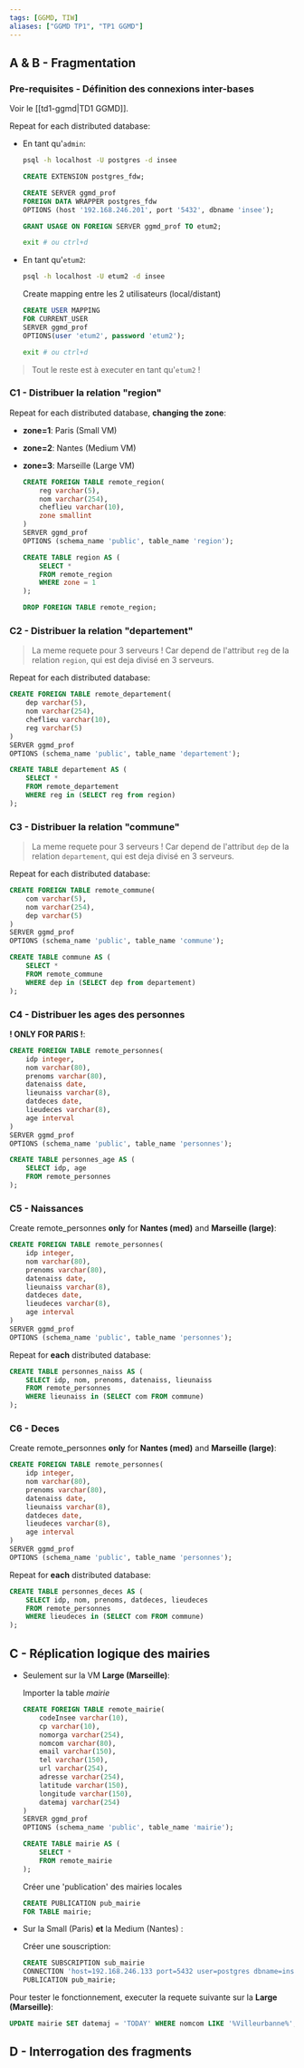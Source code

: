 ```yaml
---
tags: [GGMD, TIW]
aliases: ["GGMD TP1", "TP1 GGMD"]
---
```


A & B - Fragmentation
---

### Pre-requisites - Définition des connexions inter-bases

Voir le [[td1-ggmd|TD1 GGMD]].

Repeat for each distributed database:

- En tant qu'`admin`:

	```bash
	psql -h localhost -U postgres -d insee
	```
	
	```sql
	CREATE EXTENSION postgres_fdw;
	
	CREATE SERVER ggmd_prof
	FOREIGN DATA WRAPPER postgres_fdw
	OPTIONS (host '192.168.246.201', port '5432', dbname 'insee');
	
	GRANT USAGE ON FOREIGN SERVER ggmd_prof TO etum2;
	```
	
	```bash
	exit # ou ctrl+d
	```

- En tant qu'`etum2`:

	```bash
	psql -h localhost -U etum2 -d insee
	```

	Create mapping entre les 2 utilisateurs (local/distant)
	```sql
	CREATE USER MAPPING
	FOR CURRENT_USER
	SERVER ggmd_prof
	OPTIONS(user 'etum2', password 'etum2');
	```
	
	```bash
	exit # ou ctrl+d
	```

> Tout le reste est à executer en tant qu'`etum2` !

### C1 - Distribuer la relation "region"

Repeat for each distributed database, **changing the zone**:
- **zone=1**: Paris (Small VM)
- **zone=2**: Nantes (Medium VM)
- **zone=3**: Marseille (Large VM)

	```sql
	CREATE FOREIGN TABLE remote_region(
		reg varchar(5),
		nom varchar(254),
		cheflieu varchar(10),
		zone smallint
	)
	SERVER ggmd_prof
	OPTIONS (schema_name 'public', table_name 'region');
	
	CREATE TABLE region AS (
		SELECT *
		FROM remote_region
		WHERE zone = 1
	);
	
	DROP FOREIGN TABLE remote_region;
	```

### C2 - Distribuer la relation "departement"

> La meme requete pour 3 serveurs ! Car depend de l'attribut `reg` de la relation `region`, qui est deja divisé en 3 serveurs.

Repeat for each distributed database:

```sql
CREATE FOREIGN TABLE remote_departement(
	dep varchar(5),
	nom varchar(254),
	cheflieu varchar(10),
	reg varchar(5)
)
SERVER ggmd_prof
OPTIONS (schema_name 'public', table_name 'departement');

CREATE TABLE departement AS (
	SELECT *
	FROM remote_departement
	WHERE reg in (SELECT reg from region)
);
```

### C3 - Distribuer la relation "commune"

> La meme requete pour 3 serveurs ! Car depend de l'attribut `dep` de la relation `departement`, qui est deja divisé en 3 serveurs.

Repeat for each distributed database:
```sql
CREATE FOREIGN TABLE remote_commune(
	com varchar(5),
	nom varchar(254),
	dep varchar(5)
)
SERVER ggmd_prof
OPTIONS (schema_name 'public', table_name 'commune');

CREATE TABLE commune AS (
	SELECT *
	FROM remote_commune
	WHERE dep in (SELECT dep from departement)
);
```

### C4 - Distribuer les ages des personnes
**! ONLY FOR PARIS !**:
```sql
CREATE FOREIGN TABLE remote_personnes(
	idp integer,
	nom varchar(80),
	prenoms varchar(80),
	datenaiss date,
	lieunaiss varchar(8),
	datdeces date,
	lieudeces varchar(8),
	age interval
)
SERVER ggmd_prof
OPTIONS (schema_name 'public', table_name 'personnes');

CREATE TABLE personnes_age AS (
	SELECT idp, age
	FROM remote_personnes
);
```

### C5 - Naissances

Create remote_personnes **only** for **Nantes (med)** and **Marseille (large)**:
```sql
CREATE FOREIGN TABLE remote_personnes(
	idp integer,
	nom varchar(80),
	prenoms varchar(80),
	datenaiss date,
	lieunaiss varchar(8),
	datdeces date,
	lieudeces varchar(8),
	age interval
)
SERVER ggmd_prof
OPTIONS (schema_name 'public', table_name 'personnes');
```

Repeat for **each** distributed database:
```sql
CREATE TABLE personnes_naiss AS (
	SELECT idp, nom, prenoms, datenaiss, lieunaiss
	FROM remote_personnes
	WHERE lieunaiss in (SELECT com FROM commune)
);
```

### C6 - Deces

Create remote_personnes **only** for **Nantes (med)** and **Marseille (large)**:
```sql
CREATE FOREIGN TABLE remote_personnes(
	idp integer,
	nom varchar(80),
	prenoms varchar(80),
	datenaiss date,
	lieunaiss varchar(8),
	datdeces date,
	lieudeces varchar(8),
	age interval
)
SERVER ggmd_prof
OPTIONS (schema_name 'public', table_name 'personnes');
```

Repeat for **each** distributed database:
```sql
CREATE TABLE personnes_deces AS (
	SELECT idp, nom, prenoms, datdeces, lieudeces
	FROM remote_personnes
	WHERE lieudeces in (SELECT com FROM commune)
);
```

C - Réplication logique des mairies
---

- Seulement sur la VM **Large (Marseille)**:

	Importer la table *mairie*
	```sql
	CREATE FOREIGN TABLE remote_mairie(
		codeInsee varchar(10),
		cp varchar(10),
		nomorga varchar(254),
		nomcom varchar(80),
		email varchar(150),
		tel varchar(150),
		url varchar(254),
		adresse varchar(254),
		latitude varchar(150),
		longitude varchar(150),
		datemaj varchar(254)
	)
	SERVER ggmd_prof
	OPTIONS (schema_name 'public', table_name 'mairie');
	
	CREATE TABLE mairie AS (
		SELECT *
		FROM remote_mairie
	);
	```

	Créer une 'publication' des mairies locales
	```sql
	CREATE PUBLICATION pub_mairie
	FOR TABLE mairie;
	```

- Sur la Small (Paris) **et** la Medium (Nantes) :

	Créer une souscription:
	```sql
	CREATE SUBSCRIPTION sub_mairie
	CONNECTION 'host=192.168.246.133 port=5432 user=postgres dbname=insee'
	PUBLICATION pub_mairie;
	```

Pour tester le fonctionnement, executer la requete suivante sur la **Large (Marseille)**:

```sql
UPDATE mairie SET datemaj = 'TODAY' WHERE nomcom LIKE '%Villeurbanne%';
```

D - Interrogation des fragments
---

